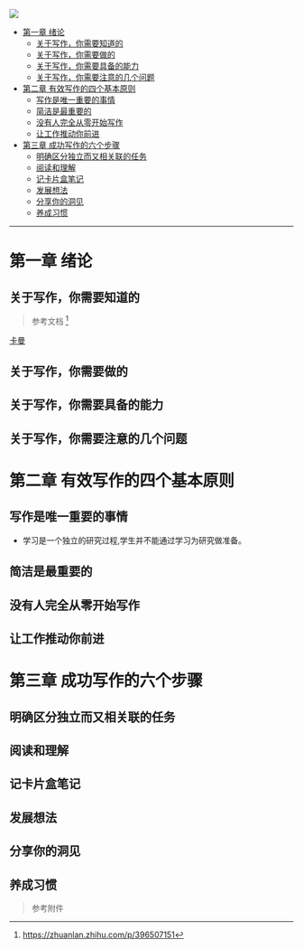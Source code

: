 
![](https://img2.doubanio.com/view/subject/s/public/s33927783.jpg)

- [第一章 绪论](#第一章-绪论)
  - [关于写作，你需要知道的](#关于写作你需要知道的)
  - [关于写作，你需要做的](#关于写作你需要做的)
  - [关于写作，你需要具备的能力](#关于写作你需要具备的能力)
  - [关于写作，你需要注意的几个问题](#关于写作你需要注意的几个问题)
- [第二章 有效写作的四个基本原则](#第二章-有效写作的四个基本原则)
  - [写作是唯一重要的事情](#写作是唯一重要的事情)
  - [简洁是最重要的](#简洁是最重要的)
  - [没有人完全从零开始写作](#没有人完全从零开始写作)
  - [让工作推动你前进](#让工作推动你前进)
- [第三章 成功写作的六个步骤](#第三章-成功写作的六个步骤)
  - [明确区分独立而又相关联的任务](#明确区分独立而又相关联的任务)
  - [阅读和理解](#阅读和理解)
  - [记卡片盒笔记](#记卡片盒笔记)
  - [发展想法](#发展想法)
  - [分享你的洞见](#分享你的洞见)
  - [养成习惯](#养成习惯)



---



# 第一章 绪论

## 关于写作，你需要知道的

> 参考文档 [^1]

[卡曼](https://book.douban.com/review/13730228/)

## 关于写作，你需要做的


## 关于写作，你需要具备的能力

## 关于写作，你需要注意的几个问题

# 第二章 有效写作的四个基本原则

## 写作是唯一重要的事情

* 学习是一个独立的研究过程,学生并不能通过学习为研究做准备。


## 简洁是最重要的



## 没有人完全从零开始写作



## 让工作推动你前进



# 第三章 成功写作的六个步骤


## 明确区分独立而又相关联的任务


## 阅读和理解

## 记卡片盒笔记

## 发展想法

## 分享你的洞见


## 养成习惯






















>  参考附件

[^1]: https://zhuanlan.zhihu.com/p/396507151



